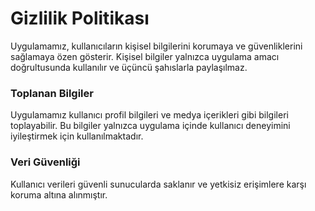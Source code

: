# Gizlilik Politikası

Uygulamamız, kullanıcıların kişisel bilgilerini korumaya ve güvenliklerini sağlamaya özen gösterir. Kişisel bilgiler yalnızca uygulama amacı doğrultusunda kullanılır ve üçüncü şahıslarla paylaşılmaz. 

### Toplanan Bilgiler
Uygulamamız kullanıcı profil bilgileri ve medya içerikleri gibi bilgileri toplayabilir. Bu bilgiler yalnızca uygulama içinde kullanıcı deneyimini iyileştirmek için kullanılmaktadır.

### Veri Güvenliği
Kullanıcı verileri güvenli sunucularda saklanır ve yetkisiz erişimlere karşı koruma altına alınmıştır.


